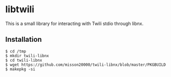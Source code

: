 # libtwili

This is a small library for interacting with Twili stdio through libnx.

## Installation

```
$ cd /tmp
$ mkdir twili-libnx
$ cd twili-libnx
$ wget https://github.com/misson20000/twili-libnx/blob/master/PKGBUILD
$ makepkg -si
```

